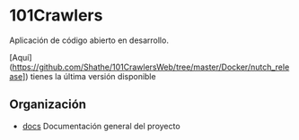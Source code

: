 # 101Crawlers

Aplicación de código abierto en desarrollo.

[Aquí] (https://github.com/Shathe/101CrawlersWeb/tree/master/Docker/nutch_release]) tienes la última versión disponible

## Organización

* [docs](docs) Documentación general del proyecto